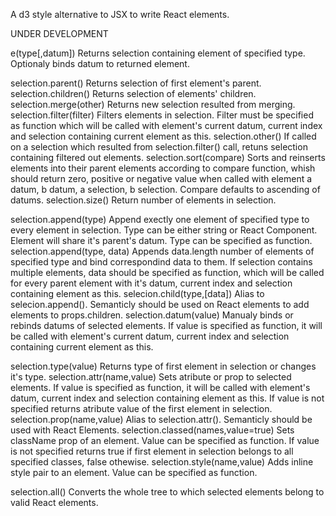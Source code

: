 A d3 style alternative to JSX to write React elements.

UNDER DEVELOPMENT

e(type[,datum])
  Returns selection containing element of specified type. Optionaly binds datum to returned element.

selection.parent()
  Returns selection of first element's parent.
selection.children()
  Returns selection of elements' children.
selection.merge(other)
  Returns new selection resulted from merging.
selection.filter(filter)
  Filters elements in selection. Filter must be specified as function which will be called with element's current datum, current index and selection containing current element as this.
selection.other()
  If called on a selection which resulted from selection.filter() call, retuns selection containing filtered out elements.
selection.sort(compare)
  Sorts and reinserts elements into their parent elements according to compare function, whish should return zero, positive or negative value when called with element a datum, b datum, a selection, b selection. Compare defaults to ascending of datums. 
selection.size()
  Return number of elements in selection.

selection.append(type)
  Append exectly one element of specified type to every element in selection. Type can be either string or React Component. Element will share it's parent's datum. Type can be specified as function.
selection.append(type, data)
  Appends data.length number of elements of specified type and bind correspondind data to them. If selection contains multiple elements, data should be specified as function, which will be called for every parent element with it's datum, current index and selection containing element as this. 
selecion.child(type,[data])
  Alias to selecion.append(). Semanticly should be used on React elements to add elements to props.children.
selection.datum(value)
  Manualy binds or rebinds datums of selected elements. If value is specified as function, it will be called with element's current datum, current index and selection containing current element as this.


selection.type(value)
  Returns type of first element in selection or changes it's type.
selection.attr(name,value)
  Sets atribute or prop to selected elements. If value is specified as function, it will be called with element's datum, current index and selection containing element as this. If value is not specified returns atribute value of the first element in selection.
selection.prop(name,value)
  Alias to selection.attr(). Semanticly should be used with React Elements.
selection.classed(names,value=true)
  Sets className prop of an element. Value can be specified as function. If value is not specified returns true if first element in selection belongs to all specified classes, false othewise.
selection.style(name,value)
  Adds inline style pair to an element. Value can be specified as function.

selection.all()
  Converts the whole tree to which selected elements belong to valid React elements.